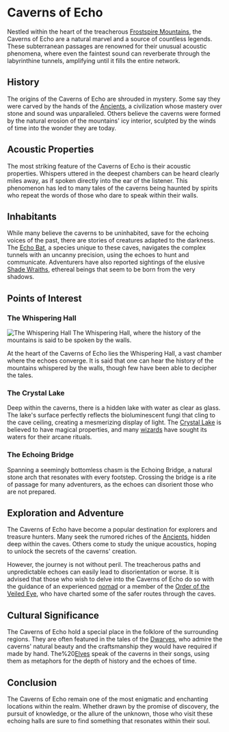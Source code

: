 # Caverns of Echo

Nestled within the heart of the treacherous [Frostspire Mountains](Frostspire%20Mountains.md), the Caverns of Echo are a natural marvel and a source of countless legends. These subterranean passages are renowned for their unusual acoustic phenomena, where even the faintest sound can reverberate through the labyrinthine tunnels, amplifying until it fills the entire network.

## History

The origins of the Caverns of Echo are shrouded in mystery. Some say they were carved by the hands of the [Ancients](Ancients.md), a civilization whose mastery over stone and sound was unparalleled. Others believe the caverns were formed by the natural erosion of the mountains' icy interior, sculpted by the winds of time into the wonder they are today.

## Acoustic Properties

The most striking feature of the Caverns of Echo is their acoustic properties. Whispers uttered in the deepest chambers can be heard clearly miles away, as if spoken directly into the ear of the listener. This phenomenon has led to many tales of the caverns being haunted by spirits who repeat the words of those who dare to speak within their walls.

## Inhabitants

While many believe the caverns to be uninhabited, save for the echoing voices of the past, there are stories of creatures adapted to the darkness. The [Echo Bat](Echo%20Bat.md), a species unique to these caves, navigates the complex tunnels with an uncanny precision, using the echoes to hunt and communicate. Adventurers have also reported sightings of the elusive [Shade Wraiths](Shade%20Wraiths.md), ethereal beings that seem to be born from the very shadows.

## Points of Interest

### The Whispering Hall

![The Whispering Hall](../../images/Caverns%20of%20Echo_S_The%20Whispering%20Hall.png)
The Whispering Hall, where the history of the mountains is said to be spoken by the walls.

At the heart of the Caverns of Echo lies the Whispering Hall, a vast chamber where the echoes converge. It is said that one can hear the history of the mountains whispered by the walls, though few have been able to decipher the tales.

### The Crystal Lake

Deep within the caverns, there is a hidden lake with water as clear as glass. The lake's surface perfectly reflects the bioluminescent fungi that cling to the cave ceiling, creating a mesmerizing display of light. The [Crystal Lake](Crystal%20Lake.md) is believed to have magical properties, and many [wizards](Wizards.md) have sought its waters for their arcane rituals.

### The Echoing Bridge

Spanning a seemingly bottomless chasm is the Echoing Bridge, a natural stone arch that resonates with every footstep. Crossing the bridge is a rite of passage for many adventurers, as the echoes can disorient those who are not prepared.

## Exploration and Adventure

The Caverns of Echo have become a popular destination for explorers and treasure hunters. Many seek the rumored riches of the [Ancients](Ancients.md), hidden deep within the caves. Others come to study the unique acoustics, hoping to unlock the secrets of the caverns' creation.

However, the journey is not without peril. The treacherous paths and unpredictable echoes can easily lead to disorientation or worse. It is advised that those who wish to delve into the Caverns of Echo do so with the guidance of an experienced [nomad](Nomads%20of%20the%20Eastern%20Sands.md) or a member of the [Order of the Veiled Eye](Order%20of%20the%20Veiled%20Eye.md), who have charted some of the safer routes through the caves.

## Cultural Significance

The Caverns of Echo hold a special place in the folklore of the surrounding regions. They are often featured in the tales of the [Dwarves](Dwarves.md), who admire the caverns' natural beauty and the craftsmanship they would have required if made by hand. The%20[Elves](Elves.md) speak of the caverns in their songs, using them as metaphors for the depth of history and the echoes of time.

## Conclusion

The Caverns of Echo remain one of the most enigmatic and enchanting locations within the realm. Whether drawn by the promise of discovery, the pursuit of knowledge, or the allure of the unknown, those who visit these echoing halls are sure to find something that resonates within their soul.